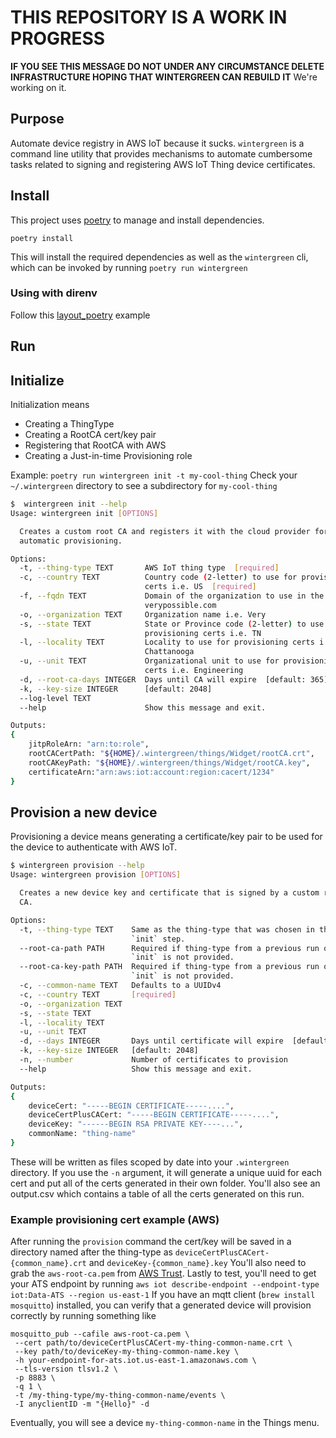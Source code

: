# THIS REPOSITORY IS A WORK IN PROGRESS
**IF YOU SEE THIS MESSAGE DO NOT UNDER ANY CIRCUMSTANCE DELETE INFRASTRUCTURE HOPING THAT WINTERGREEN CAN REBUILD IT**
We're working on it.

## Purpose

Automate device registry in AWS IoT because it sucks. `wintergreen` is a command line utility that provides mechanisms to automate cumbersome tasks related to signing and registering AWS IoT Thing device certificates.

## Install
This project uses [poetry](https://poetry.eustace.io/) to manage and install dependencies.
```
poetry install
```

This will install the required dependencies as well as the `wintergreen` cli, which can be invoked by running `poetry run wintergreen`


### Using with direnv
Follow this [layout_poetry](https://github.com/direnv/direnv/wiki/Python#poetry) example

## Run

## Initialize
Initialization means
- Creating a ThingType
- Creating a RootCA cert/key pair
- Registering that RootCA with AWS
- Creating a Just-in-time Provisioning role

Example:
`poetry run wintergreen init -t my-cool-thing`
Check your `~/.wintergreen` directory to see a subdirectory for `my-cool-thing`

```bash
$  wintergreen init --help
Usage: wintergreen init [OPTIONS]

  Creates a custom root CA and registers it with the cloud provider for
  automatic provisioning.

Options:
  -t, --thing-type TEXT       AWS IoT thing type  [required]
  -c, --country TEXT          Country code (2-letter) to use for provisioning
                              certs i.e. US  [required]
  -f, --fqdn TEXT             Domain of the organization to use in the CA e.g.
                              verypossible.com
  -o, --organization TEXT     Organization name i.e. Very
  -s, --state TEXT            State or Province code (2-letter) to use for
                              provisioning certs i.e. TN
  -l, --locality TEXT         Locality to use for provisioning certs i.e.
                              Chattanooga
  -u, --unit TEXT             Organizational unit to use for provisioning
                              certs i.e. Engineering
  -d, --root-ca-days INTEGER  Days until CA will expire  [default: 365]
  -k, --key-size INTEGER      [default: 2048]
  --log-level TEXT
  --help                      Show this message and exit.

Outputs:
{
    jitpRoleArn: "arn:to:role",
    rootCACertPath: "${HOME}/.wintergreen/things/Widget/rootCA.crt",
    rootCAKeyPath: "${HOME}/.wintergreen/things/Widget/rootCA.key",
    certificateArn:"arn:aws:iot:account:region:cacert/1234"
}
```

## Provision a new device

Provisioning a device means generating a certificate/key pair to be used for the device to authenticate with AWS IoT.

```bash
$ wintergreen provision --help
Usage: wintergreen provision [OPTIONS]

  Creates a new device key and certificate that is signed by a custom root
  CA.

Options:
  -t, --thing-type TEXT    Same as the thing-type that was chosen in the
                           `init` step.
  --root-ca-path PATH      Required if thing-type from a previous run of
                           `init` is not provided.
  --root-ca-key-path PATH  Required if thing-type from a previous run of
                           `init` is not provided.
  -c, --common-name TEXT   Defaults to a UUIDv4
  -c, --country TEXT       [required]
  -o, --organization TEXT
  -s, --state TEXT
  -l, --locality TEXT
  -u, --unit TEXT
  -d, --days INTEGER       Days until certificate will expire  [default: 365]
  -k, --key-size INTEGER   [default: 2048]
  -n, --number             Number of certificates to provision
  --help                   Show this message and exit.

Outputs:
{
    deviceCert: "-----BEGIN CERTIFICATE-----....",
    deviceCertPlusCACert: "-----BEGIN CERTIFICATE-----....",
    deviceKey: "------BEGIN RSA PRIVATE KEY----...",
    commonName: "thing-name"
}
```

These will be written as files scoped by date into your `.wintergreen` directory. If you use the `-n` argument, it will generate a unique uuid for each cert and put all of the certs generated in their own folder. You'll also see an output.csv which contains a table of all the certs generated on this run.

### Example provisioning cert example (AWS)
After running the `provision` command the cert/key will be saved in a directory named after the thing-type as `deviceCertPlusCACert-{common_name}.crt` and `deviceKey-{common_name}.key`
You'll also need to grab the `aws-root-ca.pem` from [AWS Trust](https://www.amazontrust.com/repository/).
Lastly to test, you'll need to get your ATS endpoint by running `aws iot describe-endpoint --endpoint-type iot:Data-ATS --region us-east-1`
If you have an mqtt client (`brew install mosquitto`) installed, you can verify that a generated device will provision correctly by running something like

```
mosquitto_pub --cafile aws-root-ca.pem \
 --cert path/to/deviceCertPlusCACert-my-thing-common-name.crt \
 --key path/to/deviceKey-my-thing-common-name.key \
 -h your-endpoint-for-ats.iot.us-east-1.amazonaws.com \
 --tls-version tlsv1.2 \
 -p 8883 \
 -q 1 \
 -t /my-thing-type/my-thing-common-name/events \
 -I anyclientID -m "{Hello}" -d
```

Eventually, you will see a device `my-thing-common-name` in the Things menu.